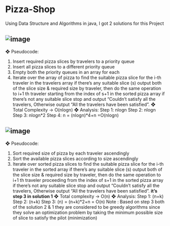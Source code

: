 # Pizza-Shop
Using Data Structure and Algorithms in java, I got 2 solutions for this Project

## ![image](https://user-images.githubusercontent.com/101879759/159065164-1f379ee8-abae-437e-ae49-312145b28377.png)

❖ Pseudocode:
1. Insert required pizza slices by travelers to a priority queue
2. Insert all pizza slices to a different priority queue
3. Empty both the priority queues in an array for each
4. Iterate over the array of pizza to find the suitable pizza slice for the i-th traveler in the travelers array if there’s any suitable slice (s) output both of the slice size & required size by traveler, then do the same operation to i+1 th traveler starting from the index of s+1 in the sorted pizza array if there’s not any suitable slice stop and output “Couldn’t satisfy all the travelers, Otherwise output “All the travelers have been satisfied”.
❖ Total Complexity → O(nlogn)
❖ Analysis:
Step 1: nlogn
Step 2: nlogn
Step 3: nlogn*2
Step 4: n
= (nlogn)*4+n =O(nlogn)


## ![image](https://user-images.githubusercontent.com/101879759/159065259-97ce8515-3d33-4352-a589-521511d25a5d.png)
❖ Pseudocode:
1. Sort required size of pizza by each traveler ascendingly
2. Sort the available pizza slices according to size ascendingly
3. Iterate over sorted pizza slices to find the suitable pizza slice for the i-th traveler in the sorted array if there’s any suitable slice (s) output both of the slice size & required size by traveler, then do the same operation to i+1 th traveler proceeding from the index of s+1 in the sorted pizza array if there’s not any suitable slice stop and output “Couldn’t satisfy all the travelers, Otherwise output “All the travelers have been satisfied”.
**it’s step 3 in solution 1**
❖ Total complexity → O(n)
❖ Analysis:
Step 1: (n+k)
Step 2: (n+k)
Step 3: (n)
= (n+k)*2+n = O(n)
Note : Based on step 3 both of the solution 2 & 1 they are considered to be greedy algorithms since they solve an optimization problem by taking the minimum possible size of slice to satisfy the pilot (minimization)
